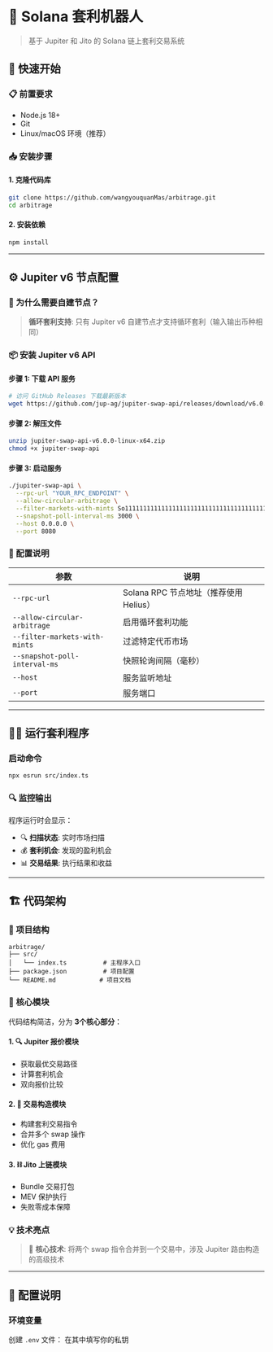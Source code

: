 # 🔄 Solana 套利机器人

> 基于 Jupiter 和 Jito 的 Solana 链上套利交易系统

## 🚀 快速开始

### 📋 前置要求

- Node.js 18+
- Git
- Linux/macOS 环境（推荐）

### 📥 安装步骤

#### 1. 克隆代码库

```bash
git clone https://github.com/wangyouquanMas/arbitrage.git
cd arbitrage
```

#### 2. 安装依赖

```bash
npm install
```

---

## ⚙️ Jupiter v6 节点配置

### 🤔 为什么需要自建节点？

> **循环套利支持**: 只有 Jupiter v6 自建节点才支持循环套利（输入输出币种相同）

### 📦 安装 Jupiter v6 API

#### 步骤 1: 下载 API 服务

```bash
# 访问 GitHub Releases 下载最新版本
wget https://github.com/jup-ag/jupiter-swap-api/releases/download/v6.0.0/jupiter-swap-api-v6.0.0-linux-x64.zip
```

#### 步骤 2: 解压文件

```bash
unzip jupiter-swap-api-v6.0.0-linux-x64.zip
chmod +x jupiter-swap-api
```

#### 步骤 3: 启动服务

```bash
./jupiter-swap-api \
  --rpc-url "YOUR_RPC_ENDPOINT" \
  --allow-circular-arbitrage \
  --filter-markets-with-mints So11111111111111111111111111111111111111112 EPjFWdd5AufqSSqeM2qN1xzybapC8G4wEGGkZwyTDt1v \
  --snapshot-poll-interval-ms 3000 \
  --host 0.0.0.0 \
  --port 8080
```

### 🔧 配置说明

| 参数 | 说明 |
|------|------|
| `--rpc-url` | Solana RPC 节点地址（推荐使用 Helius） |
| `--allow-circular-arbitrage` | 启用循环套利功能 |
| `--filter-markets-with-mints` | 过滤特定代币市场 |
| `--snapshot-poll-interval-ms` | 快照轮询间隔（毫秒） |
| `--host` | 服务监听地址 |
| `--port` | 服务端口 |

---

## 🏃‍♂️ 运行套利程序

### 启动命令

```bash
npx esrun src/index.ts
```

### 🔍 监控输出

程序运行时会显示：
- 🔍 **扫描状态**: 实时市场扫描
- 💰 **套利机会**: 发现的盈利机会
- 📊 **交易结果**: 执行结果和收益

---

## 🏗️ 代码架构

### 📁 项目结构

```
arbitrage/
├── src/
│   └── index.ts          # 主程序入口
├── package.json          # 项目配置
└── README.md            # 项目文档
```

### 🔧 核心模块

代码结构简洁，分为 **3个核心部分**：

#### 1. 🔍 Jupiter 报价模块
- 获取最优交易路径
- 计算套利机会
- 双向报价比较

#### 2. 🔨 交易构造模块
- 构建套利交易指令
- 合并多个 swap 操作
- 优化 gas 费用

#### 3. ⛓️ Jito 上链模块
- Bundle 交易打包
- MEV 保护执行
- 失败零成本保障

### 💡 技术亮点

> 🎯 **核心技术**: 将两个 swap 指令合并到一个交易中，涉及 Jupiter 路由构造的高级技术

---

## 🔧 配置说明

### 环境变量

创建 `.env` 文件：
在其中填写你的私钥